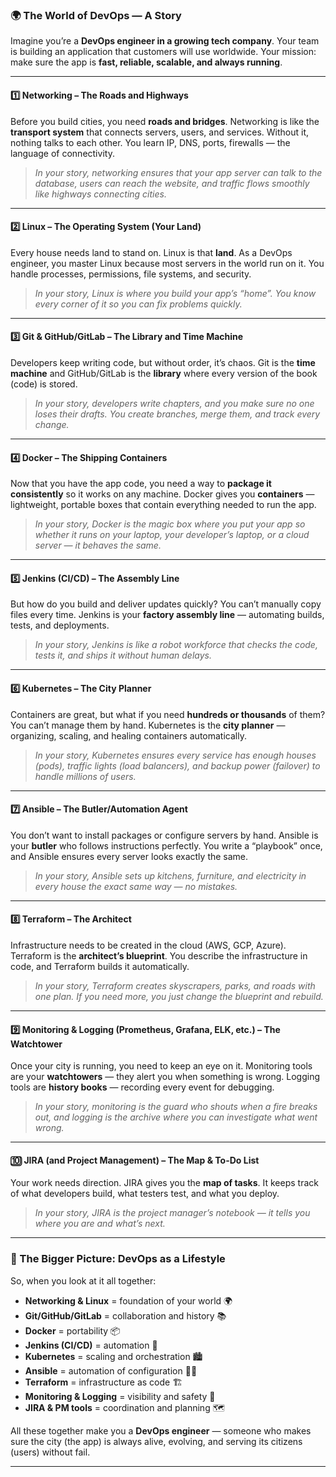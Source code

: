 

### 🌍 The World of DevOps — A Story

Imagine you’re a **DevOps engineer in a growing tech company**. Your team is building an application that customers will use worldwide. Your mission: make sure the app is **fast, reliable, scalable, and always running**.

---

#### 1️⃣ **Networking** – The Roads and Highways

Before you build cities, you need **roads and bridges**. Networking is like the **transport system** that connects servers, users, and services. Without it, nothing talks to each other. You learn IP, DNS, ports, firewalls — the language of connectivity.

> *In your story, networking ensures that your app server can talk to the database, users can reach the website, and traffic flows smoothly like highways connecting cities.*

---

#### 2️⃣ **Linux** – The Operating System (Your Land)

Every house needs land to stand on. Linux is that **land**. As a DevOps engineer, you master Linux because most servers in the world run on it. You handle processes, permissions, file systems, and security.

> *In your story, Linux is where you build your app’s “home”. You know every corner of it so you can fix problems quickly.*

---

#### 3️⃣ **Git & GitHub/GitLab** – The Library and Time Machine

Developers keep writing code, but without order, it’s chaos. Git is the **time machine** and GitHub/GitLab is the **library** where every version of the book (code) is stored.

> *In your story, developers write chapters, and you make sure no one loses their drafts. You create branches, merge them, and track every change.*

---

#### 4️⃣ **Docker** – The Shipping Containers

Now that you have the app code, you need a way to **package it consistently** so it works on any machine. Docker gives you **containers** — lightweight, portable boxes that contain everything needed to run the app.

> *In your story, Docker is the magic box where you put your app so whether it runs on your laptop, your developer’s laptop, or a cloud server — it behaves the same.*

---

#### 5️⃣ **Jenkins (CI/CD)** – The Assembly Line

But how do you build and deliver updates quickly? You can’t manually copy files every time. Jenkins is your **factory assembly line** — automating builds, tests, and deployments.

> *In your story, Jenkins is like a robot workforce that checks the code, tests it, and ships it without human delays.*

---

#### 6️⃣ **Kubernetes** – The City Planner

Containers are great, but what if you need **hundreds or thousands** of them? You can’t manage them by hand. Kubernetes is the **city planner** — organizing, scaling, and healing containers automatically.

> *In your story, Kubernetes ensures every service has enough houses (pods), traffic lights (load balancers), and backup power (failover) to handle millions of users.*

---

#### 7️⃣ **Ansible** – The Butler/Automation Agent

You don’t want to install packages or configure servers by hand. Ansible is your **butler** who follows instructions perfectly. You write a “playbook” once, and Ansible ensures every server looks exactly the same.

> *In your story, Ansible sets up kitchens, furniture, and electricity in every house the exact same way — no mistakes.*

---

#### 8️⃣ **Terraform** – The Architect

Infrastructure needs to be created in the cloud (AWS, GCP, Azure). Terraform is the **architect’s blueprint**. You describe the infrastructure in code, and Terraform builds it automatically.

> *In your story, Terraform creates skyscrapers, parks, and roads with one plan. If you need more, you just change the blueprint and rebuild.*

---

#### 9️⃣ **Monitoring & Logging (Prometheus, Grafana, ELK, etc.)** – The Watchtower

Once your city is running, you need to keep an eye on it. Monitoring tools are your **watchtowers** — they alert you when something is wrong. Logging tools are **history books** — recording every event for debugging.

> *In your story, monitoring is the guard who shouts when a fire breaks out, and logging is the archive where you can investigate what went wrong.*

---

#### 🔟 **JIRA (and Project Management)** – The Map & To-Do List

Your work needs direction. JIRA gives you the **map of tasks**. It keeps track of what developers build, what testers test, and what you deploy.

> *In your story, JIRA is the project manager’s notebook — it tells you where you are and what’s next.*

---

### 🎯 The Bigger Picture: DevOps as a Lifestyle

So, when you look at it all together:

* **Networking & Linux** = foundation of your world 🌍
* **Git/GitHub/GitLab** = collaboration and history 📚
* **Docker** = portability 📦
* **Jenkins (CI/CD)** = automation 🤖
* **Kubernetes** = scaling and orchestration 🏙️
* **Ansible** = automation of configuration 🧑‍🍳
* **Terraform** = infrastructure as code 🏗️
* **Monitoring & Logging** = visibility and safety 🚨
* **JIRA & PM tools** = coordination and planning 🗺️

All these together make you a **DevOps engineer** — someone who makes sure the city (the app) is always alive, evolving, and serving its citizens (users) without fail.

---
